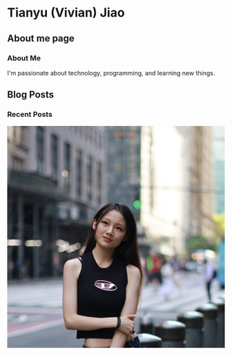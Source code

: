 # Tianyu (Vivian) Jiao

## About me page



### About Me

I'm passionate about technology, programming, and learning new things.

## Blog Posts

### Recent Posts

![Alt text](E6B5B9AC-5C68-47D6-BBAA-2AFBD12BC757_1_105_c.jpeg)
